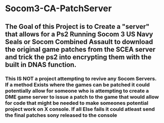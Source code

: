 # Socom3-CA-PatchServer

## The Goal of this Project is to Create a "server" that allows for a Ps2 Running Socom 3 US Navy Seals or Socom Combined Assault to download the original game patches from the SCEA server and trick the ps2 into encrypting them with the built in DNAS function.

### This IS NOT a project attempting to revive any Socom Servers. If a method Exists where the games can be patched it could potentially allow for someone who is attempting to create a DME game server to issue a patch to the game that would allow for code that might be needed to make someones potential project work on X console. If all Else fails it could atleast send the final patches sony released to the console 

